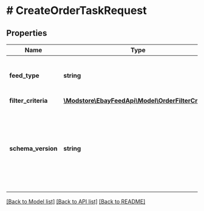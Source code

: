 # # CreateOrderTaskRequest

## Properties

Name | Type | Description | Notes
------------ | ------------- | ------------- | -------------
**feed_type** | **string** | The feed type associated with the task. The only presently supported value is &lt;code&gt;LMS_ORDER_REPORT&lt;/code&gt;. See &lt;a href&#x3D;\&quot;/api-docs/sell/static/feed/lms-feeds-quick-reference.html#merchant-data-reports-download-feed-types\&quot; target&#x3D;\&quot;_blank\&quot;&gt;Report download feed types&lt;/a&gt; for more information. | [optional]
**filter_criteria** | [**\Modstore\EbayFeedApi\Model\OrderFilterCriteria**](OrderFilterCriteria.md) |  | [optional]
**schema_version** | **string** | The schema version of the LMS OrderReport. For the &lt;code&gt;LMS_ORDER_REPORT&lt;/code&gt; feed type, see the &lt;a href&#x3D;\&quot;https://developer.ebay.com/devzone/merchant-data/CallRef/OrderReport.html#OrderReport\&quot;&gt;OrderReport&lt;/a&gt; reference page to see the present schema version. The &lt;b&gt; schemaVersion&lt;/b&gt; value is the version number shown at the top of the &lt;b&gt; OrderReport&lt;/b&gt; page. &lt;br /&gt;&lt;br /&gt;&lt;b&gt;Restriction: &lt;/b&gt; This value must be 1113 or higher. The OrderReport schema version is updated about every two weeks. All version numbers are odd numbers (even numbers are skipped). For example, the next release version after &#39;1113&#39; is &#39;1115&#39;. | [optional]

[[Back to Model list]](../../README.md#models) [[Back to API list]](../../README.md#endpoints) [[Back to README]](../../README.md)
